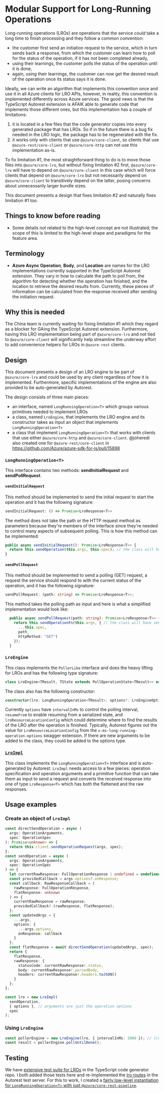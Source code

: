 # Modular Support for Long-Running Operations

Long-running operations (LROs) are operations that the service _could_ take a long time to finish processing and they follow a common convention:

- the customer first send an initiation request to the service, which in turn sends back a response, from which the customer can learn how to poll for the status of the operation, if it has not been completed already,
- using their learnings, the customer polls the status of the operation until it is done,
- again, using their learnings, the customer can now get the desired result of the operation once its status says it is done.

Ideally, we can write an algorithm that implements this convention once and use it in all Azure clients for LRO APIs, however, in reality, this convention is implemented differently across Azure services. The good news is that the TypeScript Autorest extension is AFAIK able to generate code that implements those different ones, but this implementation has a couple of limitations:

1. it is located in a few files that the code generator copies into every generated package that has LROs. So if in the future there is a bug fix needed in the LRO logic, the package has to be regenerated with the fix.
2. it works only with clients that use `@azure/core-client`, so clients that use `@azure-rest/core-client` or `@azure/core-http` can not use this implementation as-is.

To fix limitation #1, the most straightforward thing to do is to move those files into `@azure/core-lro`, but without fixing limitation #2 first, `@azure/core-lro` will have to depend on `@azure/core-client` in this case which will force clients that depend on `@azure/core-lro` but not necessarily depend on `@azure/core-client` to transitively depend on the latter, posing concerns about unnecessarily larger bundle sizes.

This document presents a design that fixes limitation #2 and naturally fixes limitation #1 too.

## Things to know before reading

- Some details not related to the high-level concept are not illustrated; the scope of this is limited to the high-level shape and paradigms for the feature area.

## Terminology

- **Azure Async Operation**, **Body**, and **Location** are names for the LRO implementations currently supported in the TypeScript Autorest extension. They vary in how to calculate the path to poll from, the algorithm for detecting whether the operation has finished, and the location to retrieve the desired results from. Currently, these pieces of information can be calculated from the response received after sending the initiation request.

## Why this is needed

The China team is currently waiting for fixing limitation #1 which they regard as a blocker for GAing the TypeScript Autorest extension. Furthermore, having this LRO implementation being part of `@azure/core-lro` and not tied to `@azure/core-client` will significantly help streamline the underway effort to add convenience helpers for LROs in `@azure-rest` clients.

## Design

This document presents a design of an LRO engine to be part of `@azure/core-lro` and could be used by any client regardless of how it is implemented. Furthermore, specific implementations of the engine are also provided to be auto-generated by Autorest.

The design consists of three main pieces:

- an interface, named `LongRunningOperation<T>` which groups various primitives needed to implement LROs
- a class, named `LroEngine`, that implements the LRO engine and its constructor takes as input an object that implements `LongRunningOperation<T>`
- a class that implement `LongRunningOperation<T>` that works with clients that use either `@azure/core-http` and `@azure/core-client`. @joheredi also created one for `@azure-rest/core-client` in https://github.com/Azure/azure-sdk-for-js/pull/15898

### `LongRunningOperation<T>`

This interface contains two methods: **sendInitialRequest** and **sendPollRequest**.

#### `sendInitialRequest`

This method should be implemented to send the initial request to start the operation and it has the following signature:

```ts
sendInitialRequest: () => Promise<LroResponse<T>>
```

The method does not take the path or the HTTP request method as parameters because they're members of the interface since they're needed to control many aspects of subsequent polling. This is how this method can be implemented:

```ts
public async sendInitialRequest(): Promise<LroResponse<T>> {
  return this.sendOperation(this.args, this.spec); // the class will have sendOperation, args, and spec as private fields
}
```

#### `sendPollRequest`

This method should be implemented to send a polling (GET) request, a request the service should respond to with the current status of the operation, and it has the following signature:

```ts
sendPollRequest: (path: string) => Promise<LroResponse<T>>;
```

This method takes the polling path as input and here is what a simplified implementation would look like:

```ts
  public async sendPollRequest(path: string): Promise<LroResponse<T>> {
    return this.sendOperationFn(this.args, { // the class will have sendOperation, args, and spec as private fields
      ...this.spec,
      path,
      httpMethod: "GET")
    });
  }
```

### `LroEngine`

This class implements the `PollerLike` interface and does the heavy lifting for LROs and has the following type signature:

```ts
class LroEngine<TResult, TState extends PollOperationState<TResult>> extends Poller<TState, TResult>
```

The class also has the following constructor:

```ts
constructor(lro: LongRunningOperation<TResult>, options?: LroEngineOptions);
```

Currently `options` have `intervalInMs` to control the polling interval, `resumeFrom` to enable resuming from a serialized state, and `lroResourceLocationConfig` which could determine where to find the results of the LRO after the operation is finished. Typically, Autorest figures out the value for `LroResourceLocationConfig` from the `x-ms-long-running-operation-options` swagger extension. If there are new arguments to be added to the class, they could be added to the options type.

### [`LroImpl`](https://github.com/Azure/autorest.typescript/blob/main/packages/autorest.typescript/src/lroImpl.ts)

This class implements the `LongRunningOperation<T>` interface and is auto-generated by Autorest. `LroImpl` needs access to a few pieces: operation specification and operation arguments and a primitive function that can take them as input to send a request and converts the received response into one of type `LroResponse<T>` which has both the flattened and the raw responses.

## Usage examples

### Create an object of `LroImpl`

```ts
const directSendOperation = async (
  args: OperationArguments,
  spec: OperationSpec
): Promise<unknown> => {
  return this.client.sendOperationRequest(args, spec);
};
const sendOperation = async (
  args: OperationArguments,
  spec: OperationSpec
) => {
  let currentRawResponse: FullOperationResponse | undefined = undefined;
  const providedCallback = args.options?.onResponse;
  const callback: RawResponseCallback = (
    rawResponse: FullOperationResponse,
    flatResponse: unknown
  ) => {
    currentRawResponse = rawResponse;
    providedCallback?.(rawResponse, flatResponse);
  };
  const updatedArgs = {
    ...args,
    options: {
      ...args.options,
      onResponse: callback
    }
  };
  const flatResponse = await directSendOperation(updatedArgs, spec);
  return {
    flatResponse,
    rawResponse: {
      statusCode: currentRawResponse!.status,
      body: currentRawResponse!.parsedBody,
      headers: currentRawResponse!.headers.toJSON()
    }
  };
};

const lro = new LroImpl(
  sendOperation,
  { options }, // arguments are just the operation options
  spec
);
```

### Using `LroEngine`

```ts
const pollerEngine = new LroEngine(lro, { intervalInMs: 2000 }); // lro was instantiated in the previous section
const result = pollerEngine.pollUntilDone();
```

## Testing

We have [extensive test suite for LROs](https://github.com/Azure/autorest.typescript/blob/main/packages/autorest.typescript/test/integration/lro.spec.ts) in the TypeScript code generator repo. I both added those tests here and re-implemented the [lro routes](https://github.com/Azure/autorest.testserver/blob/main/legacy/routes/lros.js) in the Autorest test server. For this to work, I created a [fairly low-level instantiation for `LongRunningOperation<T>` with just `@azure/core-rest-pipeline`](https://github.com/Azure/azure-sdk-for-js/blob/main/sdk/core/core-lro/test/utils/coreRestPipelineLro.ts).